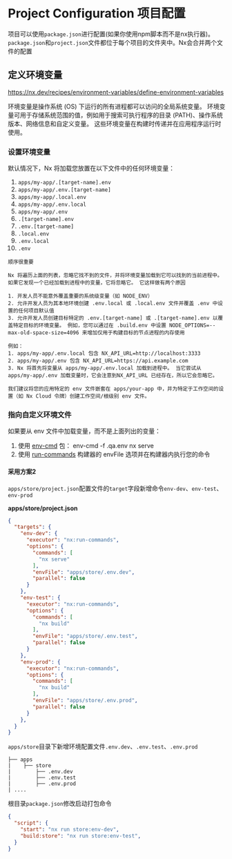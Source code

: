 # Project Configuration 项目配置

项目可以使用`package.json`进行配置(如果你使用npm脚本而不是nx执行器)。`package.json`和`project.json`文件都位于每个项目的文件夹中。Nx会合并两个文件的配置

## 定义环境变量

https://nx.dev/recipes/environment-variables/define-environment-variables

环境变量是操作系统 (OS) 下运行的所有进程都可以访问的全局系统变量。 环境变量可用于存储系统范围的值，例如用于搜索可执行程序的目录 (PATH)、操作系统版本、网络信息和自定义变量。 这些环境变量在构建时传递并在应用程序运行时使用。

### 设置环境变量

默认情况下，Nx 将加载您放置在以下文件中的任何环境变量：

1. `apps/my-app/.[target-name].env`
2. `apps/my-app/.env.[target-name]`
3. `apps/my-app/.local.env`
4. `apps/my-app/.env.local`
5. `apps/my-app/.env`
6. `.[target-name].env`
7. `.env.[target-name]`
8. `.local.env`
9. `.env.local`
10. `.env`


```
顺序很重要

Nx 将遍历上面的列表，忽略它找不到的文件，并将环境变量加载到它可以找到的当前进程中。 如果它发现一个已经加载到进程中的变量，它将忽略它。 它这样做有两个原因

1. 开发人员不能意外覆盖重要的系统级变量（如 NODE_ENV）
2. 允许开发人员为其本地环境创建 .env.local 或 .local.env 文件并覆盖 .env 中设置的任何项目默认值
3. 允许开发人员创建目标特定的 .env.[target-name] 或 .[target-name].env 以覆盖特定目标的环境变量。 例如，您可以通过在 .build.env 中设置 NODE_OPTIONS=--max-old-space-size=4096 来增加仅用于构建目标的节点进程的内存使用

例如：
1. apps/my-app/.env.local 包含 NX_API_URL=http://localhost:3333
2. apps/my-app/.env 包含 NX_API_URL=https://api.example.com
3. Nx 将首先将变量从 apps/my-app/.env.local 加载到进程中。 当它尝试从apps/my-app/.env 加载变量时，它会注意到NX_API_URL 已经存在，所以它会忽略它。

我们建议将您的应用特定的 env 文件嵌套在 apps/your-app 中，并为特定于工作空间的设置（如 Nx Cloud 令牌）创建工作空间/根级别 env 文件。
```

### 指向自定义环境文件

如果要从 env 文件中加载变量，而不是上面列出的变量：

1. 使用 [env-cmd](https://www.npmjs.com/package/env-cmd) 包： env-cmd -f .qa.env nx serve
2. 使用 [run-commands](https://nx.dev/packages/nx/executors/run-commands#envfile) 构建器的 envFile 选项并在构建器内执行您的命令


#### 采用方案2

`apps/store/project.json`配置文件的`target`字段新增命令`env-dev`、`env-test`、`env-prod`

**apps/store/project.json**
```json
{
  "targets": {
    "env-dev": {
      "executor": "nx:run-commands",
      "options": {
        "commands": [
          "nx serve"
        ],
        "envFile": "apps/store/.env.dev",
        "parallel": false
      }
    },
    "env-test": {
      "executor": "nx:run-commands",
      "options": {
        "commands": [
          "nx build"
        ],
        "envFile": "apps/store/.env.test",
        "parallel": false
      }
    },
    "env-prod": {
      "executor": "nx:run-commands",
      "options": {
        "commands": [
          "nx build"
        ],
        "envFile": "apps/store/.env.prod",
        "parallel": false
      }
    },
  }
}

```

`apps/store`目录下新增环境配置文件`.env.dev`、`.env.test`、`.env.prod`

```
├── apps
|    ├── store               
|        ├── .env.dev 
|        ├── .env.test 
|        ├── .env.prod
| .... 
```

根目录`package.json`修改启动打包命令
```json
{
  "script": {
    "start": "nx run store:env-dev",
    "build:store": "nx run store:env-test",
  }
}
```